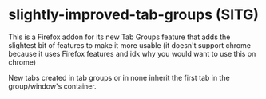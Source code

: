 
# slightly-improved-tab-groups (SITG)

This is a Firefox addon for its new Tab Groups feature that adds the slightest bit of features
to make it more usable (it doesn't support chrome because it uses Firefox features
and idk why you would want to use this on chrome)

New tabs created in tab groups or in none inherit the first tab in the group/window's container.
